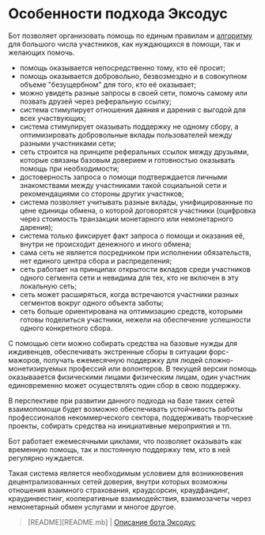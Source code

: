 # Особенности подхода Эксодус

Бот позволяет организовать помощь по единым правилам и [алгоритму]() для большого числа участников, как нуждающихся в помощи, так и желающих помочь.

- помощь оказывается непосредственно тому, кто её просит;
- помощь оказывается добровольно, безвозмездно и в совокупном объеме "безущербном" для того, кто её оказывает;
- можно увидеть разные запросы в своей сети, помочь самому или позвать друзей через реферальную ссылку;
- система стимулирует отношения даяния и дарения с выгодой для всех участвующих;
- система стимулирует оказывать поддержку не одному сбору, а оптимизировать добровольные вклады пользователей между разными участниками сети;
- сеть строится на принципе реферальных ссылок между друзьями, которые связаны базовым доверием и готовностью оказывать помощь при необходимости;
- достоверность запроса о помощи подтверждается личными знакомствами между участниками такой социальной сети и рекомендациями со стороны других участнков; 
- система позволяет учитывать разные вклады, унифицированные по цене единицы обмена, о которой договорятся участники (оцифровка через стоимость транзакции монетарного или немонетарного дарения);
- система только фиксирует факт запроса о помощи и оказания её, внутри не происходит денежного и иного обмена;
- сама сеть не является посредником при исполнении обязательств, нет единого центра сбора и распределения;
- сеть работает на принципах открытости вкладов среди участников одного сегмента сети и невидима для тех, кто не включен в эту локальную сеть;
- сеть может расширяться, когда встречаются участники разных сегментов вокруг одного объекта заботы;
- сеть больше ориентирована на оптимизацию средств, которыми готовы поделиться участники, нежели на обеспечение успешности одного конкретного сбора.

С помощью сети можно собирать средства на базовые нужды для иждивенцев, обеспечивать экстренные сборы в ситуации форс-мажоров, получать ежемесячную поддержку для людей сложно-монетизируемых профессий или волонтеров. В текущей версии помощь оказываается физическими лицами физическим лицам, один участник единовременно может осуществлять один сбор в свою поддержку. 

В перспективе при развитии данного подхода на базе таких сетей взаимопомощи будет возможно обеспечивать устойчивость работы профессионалов некоммерческого сектора, поддерживать творческие проекты, собирать средства на инициативные мероприятия и тп. 

Бот работает ежемесячными циклами, что позволяет оказывать как временную помощь, так и постоянную поддержку тем, кто в ней регулярно нуждается.

Такая система является необходимым условием для возникновения децентрализованных сетей доверия, внутри которых возможны отношения взаимного страхования, краудсорсин, краудфандинг, краудинвестинг, кооперативные взаимодействия, взаимозачеты через немонетарный обмен услугами и многое другое.

> [README][README.mb]  |  [Описание бота Эксодус](../index.md) 
